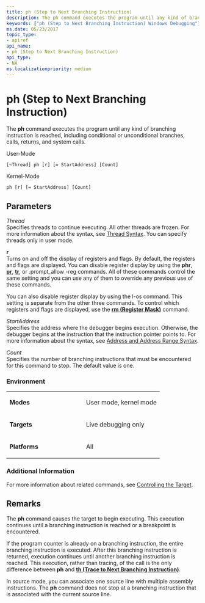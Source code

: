 ```yaml
---
title: ph (Step to Next Branching Instruction)
description: The ph command executes the program until any kind of branching instruction is reached, including conditional or unconditional branches, calls, returns, and system calls.
keywords: ["ph (Step to Next Branching Instruction) Windows Debugging"]
ms.date: 05/23/2017
topic_type:
- apiref
api_name:
- ph (Step to Next Branching Instruction)
api_type:
- NA
ms.localizationpriority: medium
---
```


# ph (Step to Next Branching Instruction)


The **ph** command executes the program until any kind of branching instruction is reached, including conditional or unconditional branches, calls, returns, and system calls.

User-Mode

```dbgcmd
[~Thread] ph [r] [= StartAddress] [Count] 
```

Kernel-Mode

```dbgcmd
ph [r] [= StartAddress] [Count] 
```

## <span id="Parameters"></span><span id="parameters"></span><span id="PARAMETERS"></span>Parameters


<span id="_______Thread______"></span><span id="_______thread______"></span><span id="_______THREAD______"></span> *Thread*   
Specifies threads to continue executing. All other threads are frozen. For more information about the syntax, see [Thread Syntax](thread-syntax.md). You can specify threads only in user mode.

<span id="_______r______"></span><span id="_______R______"></span> **r**   
Turns on and off the display of registers and flags. By default, the registers and flags are displayed. You can disable register display by using the **phr**, [**pr**](p--step-.md), [**tr**](t--trace-.md), or .prompt\_allow -reg commands. All of these commands control the same setting and you can use any of them to override any previous use of these commands.

You can also disable register display by using the l-os command. This setting is separate from the other three commands. To control which registers and flags are displayed, use the [**rm (Register Mask)**](rm--register-mask-.md) command.

<span id="_______StartAddress______"></span><span id="_______startaddress______"></span><span id="_______STARTADDRESS______"></span> *StartAddress*   
Specifies the address where the debugger begins execution. Otherwise, the debugger begins at the instruction that the instruction pointer points to. For more information about the syntax, see [Address and Address Range Syntax](address-and-address-range-syntax.md).

<span id="_______Count______"></span><span id="_______count______"></span><span id="_______COUNT______"></span> *Count*   
Specifies the number of branching instructions that must be encountered for this command to stop. The default value is one.

### <span id="Environment"></span><span id="environment"></span><span id="ENVIRONMENT"></span>Environment

<table>
<colgroup>
<col width="50%" />
<col width="50%" />
</colgroup>
<tbody>
<tr class="odd">
<td align="left"><p><strong>Modes</strong></p></td>
<td align="left"><p>User mode, kernel mode</p></td>
</tr>
<tr class="even">
<td align="left"><p><strong>Targets</strong></p></td>
<td align="left"><p>Live debugging only</p></td>
</tr>
<tr class="odd">
<td align="left"><p><strong>Platforms</strong></p></td>
<td align="left"><p>All</p></td>
</tr>
</tbody>
</table>

 

### <span id="Additional_Information"></span><span id="additional_information"></span><span id="ADDITIONAL_INFORMATION"></span>Additional Information

For more information about related commands, see [Controlling the Target](controlling-the-target.md).

Remarks
-------

The **ph** command causes the target to begin executing. This execution continues until a branching instruction is reached or a breakpoint is encountered.

If the program counter is already on a branching instruction, the entire branching instruction is executed. After this branching instruction is returned, execution continues until another branching instruction is reached. This execution, rather than tracing, of the call is the only difference between **ph** and [**th (Trace to Next Branching Instruction)**](th--trace-to-next-branching-instruction-.md).

In source mode, you can associate one source line with multiple assembly instructions. The **ph** command does not stop at a branching instruction that is associated with the current source line.

 

 





